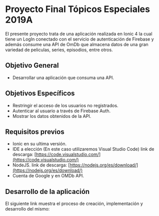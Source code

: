 # Proyecto Final Tópicos Especiales 2019A

El presente proyecto trata de una aplicación realizada en Ionic 4 la cual tiene un LogIn conectado con el servicio de autenticación de Firebase y además consume una API de OmDb que almacena datos de una gran variedad de peliculas, series, episodios, entre otros.

## Objetivo General

 - Desarrollar una aplicación que consuma una API.

## Objetivos Específicos

 - Restringir el acceso de los usuarios no registrados.
 - Autenticar al usuario a través de Firebase Auth.
 - Mostrar los datos obtenidos de la API. 

## Requisitos previos

 - Ionic en su ultima versión.
 - IDE a elección (En este caso utilizaremos Visual Studio Code)
link de descarga:  [https://code.visualstudio.com/](https://code.visualstudio.com/)
 - NodeJS.
link de descarga: [https://nodejs.org/es/download/](https://nodejs.org/es/download/)
 - Cuenta de Google y en OMDb API.


## Desarrollo de la aplicación

El siguiente link muestra el proceso de creación, implementación y desarrollo del mismo: 

